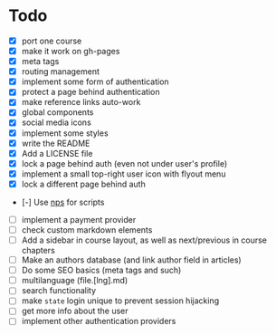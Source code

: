 # Todo

- [x] port one course
- [x] make it work on gh-pages
- [x] meta tags
- [x] routing management
- [x] implement some form of authentication
- [x] protect a page behind authentication
- [x] make reference links auto-work
- [x] global components
- [x] social media icons
- [x] implement some styles
- [x] write the README
- [x] Add a LICENSE file
- [x] lock a page behind auth (even not under user's profile)
- [x] implement a small top-right user icon with flyout menu
- [x] lock a different page behind auth
- [-] Use [nps](https://www.npmjs.com/package/nps) for scripts
- [ ] implement a payment provider
- [ ] check custom markdown elements
- [ ] Add a sidebar in course layout, as well as next/previous in course chapters
- [ ] Make an authors database (and link author field in articles)
- [ ] Do some SEO basics (meta tags and such)
- [ ] multilanguage (file.[lng].md)
- [ ] search functionality
- [ ] make `state` login unique to prevent session hijacking
- [ ] get more info about the user
- [ ] implement other authentication providers